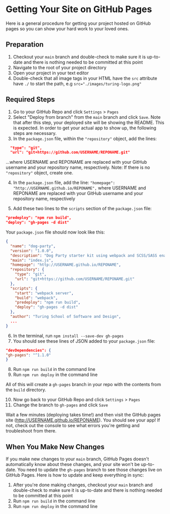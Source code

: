 # Getting Your Site on GitHub Pages

Here is a general procedure for getting your project hosted on GitHub pages so you can show your hard work to your loved ones.

## Preparation

1. Checkout your `main` branch and double-check to make sure it is up-to-date and there is nothing needed to be committed at this point
1. Navigate to the root of your project directory
1. Open your project in your text editor
1. Double-check that all image tags in your HTML have the `src` attribute have `./` to start the path, e.g `src="./images/turing-logo.png"`

## Required Steps
1. Go to your GitHub Repo and click `Settings` > `Pages`
2. Select "Deploy from branch" from the `main` branch and click `Save`. Note that after this step, your deployed site will be showing the README. This is expected. In order to get your actual app to show up, the following steps are necessary.
3. In the `package.json` file, within the `"repository"` object, add the lines:
```json
  "type": "git",
  "url": "git+https://github.com/USERNAME/REPONAME.git"   
```
...where USERNAME and REPONAME are replaced with your GitHub username and your repository name, respectively. Note: If there is no `"repository"` object, create one.  

4. In the `package.json` file, add the line: `"homepage": "http://USERNAME.github.io/REPONAME",` where USERNAME and REPONAME are replaced with your GitHub username and your repository name, respectively  

5. Add these two lines to the `scripts` section of the `package.json` file:
  ```json
  "predeploy": "npm run build",
  "deploy": "gh-pages -d dist"
  ```

Your `package.json` file should now look like this:
```json
{
  "name": "dog-party",
  "version": "1.0.0",
  "description": "Dog Party starter kit using webpack and SCSS/SASS enabled.",
  "main": "index.js",
  "homepage": "http://USERNAME.github.io/REPONAME",
  "repository": {
    "type": "git",
    "url": "git+https://github.com/USERNAME/REPONAME.git"
  },
  "scripts": {
    "start": "webpack server",
    "build": "webpack",
    "predeploy": "npm run build",
    "deploy": "gh-pages -d dist"
  },
  "author": "Turing School of Software and Design",
  ...
}
```
6. In the terminal, run `npm install --save-dev gh-pages`
7. You should see these lines of JSON added to your `package.json` file:
  ```json
  "devDependencies": {
  "gh-pages": "^1.1.0"
  }
  ```
8. Run `npm run build` in the command line
9. Run `npm run deploy` in the command line

All of this will create a `gh-pages` branch in your repo with the contents from the `build` directory.

10. Now go back to your GitHub Repo and click `Settings` > `Pages`
11. Change the branch to `gh-pages` and click `Save`

Wait a few minutes (deploying takes time!) and then visit the GitHub pages site (http://USERNAME.github.io/REPONAME). You should see your app! If not, check out the console to see what errors you're getting and troubleshoot from there.

## When You Make New Changes

If you make new changes to your `main` branch, GitHub Pages doesn't automatically know about these changes, and your site won't be up-to-date. You need to update the `gh-pages` branch to see those changes live on GitHub Pages. Here is how to update and keep everything in sync:

1. After you're done making changes, checkout your `main` branch and double-check to make sure it is up-to-date and there is nothing needed to be committed at this point
1. Run `npm run build` in the command line
1. Run `npm run deploy` in the command line
